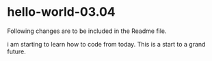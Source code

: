# hello-world-03.04
Following changes are to be included in the Readme file.

i am starting to learn how to code from today. This is a start to a grand future.

